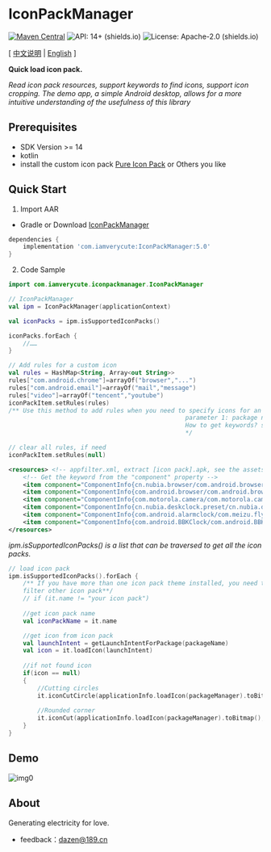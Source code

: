 # IconPackManager
[![Maven Central](https://img.shields.io/maven-central/v/com.iamverycute/IconPackManager.svg?label=Maven%20Central)](https://central.sonatype.com/artifact/com.iamverycute/IconPackManager/) ![API: 14+ (shields.io)](https://img.shields.io/badge/API-14+-green) ![License: Apache-2.0 (shields.io)](https://img.shields.io/badge/license-Apache--2.0-brightgreen)

[ [中文说明](README_zh_cn.md) | [English](#) ]

**Quick load icon pack.**

*Read icon pack resources, support keywords to find icons, support icon cropping. The demo app, a simple Android desktop, allows for a more intuitive understanding of the usefulness of this library*

## Prerequisites
+ SDK Version >= 14
+ kotlin
+ install the custom icon pack [Pure Icon Pack](https://www.coolapk.com/apk/me.morirain.dev.iconpack.pure) or Others you like

## Quick Start

1. Import AAR

+ Gradle or Download [IconPackManager](https://github.com/lalakii/IconPackManager/releases)

```groovy
dependencies {
    implementation 'com.iamverycute:IconPackManager:5.0'
}
```

2. Code Sample

```kotlin
import com.iamverycute.iconpackmanager.IconPackManager

// IconPackManager
val ipm = IconPackManager(applicationContext)

val iconPacks = ipm.isSupportedIconPacks()

iconPacks.forEach {
    //……
}

// Add rules for a custom icon
val rules = HashMap<String, Array<out String>>
rules["com.android.chrome"]=arrayOf("browser","...")
rules["com.android.email"]=arrayOf("mail","message")
rules["video"]=arrayOf("tencent","youtube")
iconPackItem.setRules(rules)
/** Use this method to add rules when you need to specify icons for an application, 
                                                 parameter 1: package name, parameter 2: keyword (icon resource name) Fuzzy Matching
                                                 How to get keywords? see icon pack.apk assets/appfilter.xml
                                                 */

// clear all rules, if need
iconPackItem.setRules(null)
```
```xml
<resources> <!-- appfilter.xml, extract [icon pack].apk, see the assets directory -->
    <!-- Get the keyword from the "component" property -->
    <item component="ComponentInfo{cn.nubia.browser/com.android.browser.BrowserLauncher}" drawable="browser"/>
    <item component="ComponentInfo{com.android.browser/com.android.browser.BrowserActivity}" drawable="browser"/>
    <item component="ComponentInfo{com.motorola.camera/com.motorola.camera.Camera}" drawable="camera_2"/>
    <item component="ComponentInfo{cn.nubia.deskclock.preset/cn.nubia.deskclock.DeskClock}" drawable="clock"/>
    <item component="ComponentInfo{com.android.alarmclock/com.meizu.flyme.alarmclock.DeskClock}" drawable="flyme_clock"/>
    <item component="ComponentInfo{com.android.BBKClock/com.android.BBKClock.Timer}" drawable="clock"/>
</resources>
```
*ipm.isSupportedIconPacks() is a list that can be traversed to get all the icon packs.*
```kotlin
// load icon pack
ipm.isSupportedIconPacks().forEach {
    /** If you have more than one icon pack theme installed, you need to exclude it here
    filter other icon pack**/
    // if (it.name != "your icon pack")
    
    //get icon pack name
    val iconPackName = it.name

    //get icon from icon pack
    val launchIntent = getLaunchIntentForPackage(packageName)
    val icon = it.loadIcon(launchIntent)     
    
    //if not found icon
    if(icon == null)
    {
        //Cutting circles
        it.iconCutCircle(applicationInfo.loadIcon(packageManager).toBitmap(),scaleF)
        
        //Rounded corner
        it.iconCut(applicationInfo.loadIcon(packageManager).toBitmap(),radius,scaleF)
    }
}
```

## Demo

![img0](https://cdn.jsdelivr.net/gh/lalakii/IconPackManager/video/demo.gif?v=5)

## About

Generating electricity for love.

+ feedback：dazen@189.cn

